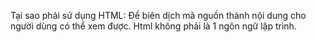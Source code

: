 Tại sao phải sử dụng HTML:
    Để biên dịch mã nguồn thành nội dung cho người dùng có thể xem được.
    Html không phải là 1 ngôn ngữ lập trình.